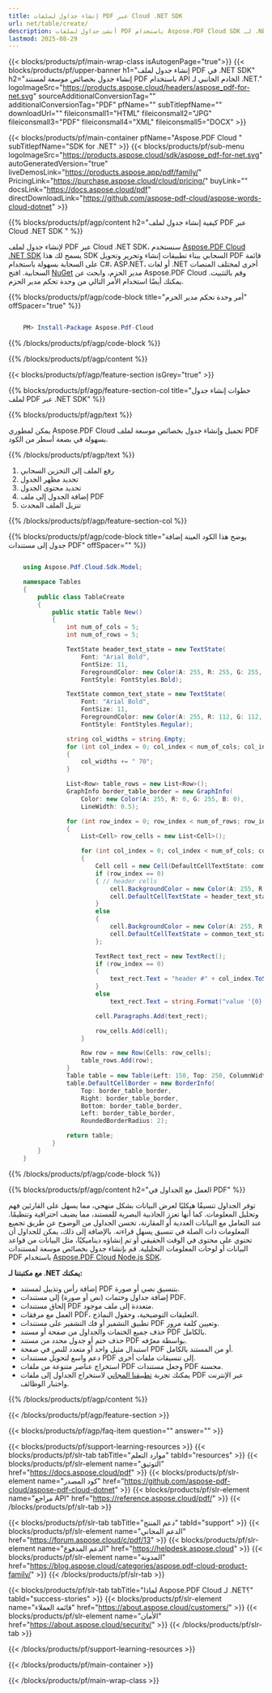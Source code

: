 ```yaml
---
title: إنشاء جداول لملفات PDF عبر Cloud .NET SDK
url: net/table/create/
description: أنشئ جداول لملفات PDF باستخدام Aspose.PDF Cloud SDK لـ .NET. قم بإنشاء تخطيطات هيكلية موسعة للمستندات ديناميكيًا.
lastmod: 2025-08-29
---
```


{{< blocks/products/pf/main-wrap-class isAutogenPage="true">}}
{{< blocks/products/pf/upper-banner h1="إنشاء جدول لملف PDF في .NET SDK" h2="إنشاء جدول بخصائص موسعة لمستند PDF باستخدام API الخادم الجانبي لـ .NET." logoImageSrc="https://products.aspose.cloud/headers/aspose_pdf-for-net.svg" sourceAdditionalConversionTag="" additionalConversionTag="PDF" pfName="" subTitlepfName="" downloadUrl="" fileiconsmall1="HTML" fileiconsmall2="JPG" fileiconsmall3="PDF" fileiconsmall4="XML" fileiconsmall5="DOCX" >}}

{{< blocks/products/pf/main-container pfName="Aspose.PDF Cloud " subTitlepfName="SDK for .NET" >}}
{{< blocks/products/pf/sub-menu logoImageSrc="https://products.aspose.cloud/sdk/aspose_pdf-for-net.svg"
autoGeneratedVersion="true"
liveDemosLink="https://products.aspose.app/pdf/family/" PricingLink="https://purchase.aspose.cloud/cloud/pricing/" buyLink="" docsLink="https://docs.aspose.cloud/pdf"  directDownloadLink="https://github.com/aspose-pdf-cloud/aspose-words-cloud-dotnet" >}}

{{% blocks/products/pf/agp/content h2="كيفية إنشاء جدول لملف PDF عبر Cloud .NET SDK " %}}

لإنشاء جدول لملف PDF عبر Cloud .NET SDK، سنستخدم
[Aspose.PDF Cloud .NET SDK](https://products.aspose.cloud/pdf/net/)
يسمح لك هذا SDK السحابي ببناء تطبيقات إنشاء وتحرير وتحويل PDF قائمة على السحابة بسهولة باستخدام C#، ASP.NET، أو لغات .NET أخرى لمختلف المنصات السحابية. افتح
[NuGet](https://www.nuget.org/packages/Aspose.Pdf-Cloud)
مدير الحزم، وابحث عن
Aspose.PDF Cloud
وقم بالتثبيت. يمكنك أيضًا استخدام الأمر التالي من وحدة تحكم مدير الحزم.

{{% blocks/products/pf/agp/code-block title="أمر وحدة تحكم مدير الحزم" offSpacer="true" %}}

```powershell

    PM> Install-Package Aspose.Pdf-Cloud

```

{{% /blocks/products/pf/agp/code-block %}}

{{% /blocks/products/pf/agp/content %}}

{{< blocks/products/pf/agp/feature-section isGrey="true" >}}

{{% blocks/products/pf/agp/feature-section-col title="خطوات إنشاء جدول لملف PDF عبر .NET SDK" %}}

{{% blocks/products/pf/agp/text %}}

يمكن لمطوري Aspose.PDF Cloud تحميل وإنشاء جدول بخصائص موسعة لملف PDF بسهولة في بضعة أسطر من الكود.

{{% /blocks/products/pf/agp/text %}}

1. رفع الملف إلى التخزين السحابي
1. تحديد مظهر الجدول
1. تحديد محتوى الجدول
1. إضافة الجدول إلى ملف PDF
1. تنزيل الملف المحدث

{{% /blocks/products/pf/agp/feature-section-col %}}

{{% blocks/products/pf/agp/code-block title="يوضح هذا الكود العينة إضافة جدول إلى مستندات PDF" offSpacer="" %}}

```cs

    using Aspose.Pdf.Cloud.Sdk.Model;

    namespace Tables
    {
        public class TableCreate
        {
            public static Table New()
            {
                int num_of_cols = 5;
                int num_of_rows = 5;

                TextState header_text_state = new TextState(
                    Font: "Arial Bold",
                    FontSize: 11,
                    ForegroundColor: new Color(A: 255, R: 255, G: 255, B: 255),
                    FontStyle: FontStyles.Bold);

                TextState common_text_state = new TextState(
                    Font: "Arial Bold",
                    FontSize: 11,
                    ForegroundColor: new Color(A: 255, R: 112, G: 112, B: 112),
                    FontStyle: FontStyles.Regular);

                string col_widths = string.Empty;
                for (int col_index = 0; col_index < num_of_cols; col_index++)
                {
                    col_widths += " 70";
                }

                List<Row> table_rows = new List<Row>();
                GraphInfo border_table_border = new GraphInfo(
                    Color: new Color(A: 255, R: 0, G: 255, B: 0),
                    LineWidth: 0.5);

                for (int row_index = 0; row_index < num_of_rows; row_index++)
                {
                    List<Cell> row_cells = new List<Cell>();

                    for (int col_index = 0; col_index < num_of_cols; col_index++)
                    {
                        Cell cell = new Cell(DefaultCellTextState: common_text_state, Paragraphs: new List<TextRect>());
                        if (row_index == 0)
                        { // header cells
                            cell.BackgroundColor = new Color(A: 255, R: 128, G: 128, B: 128);
                            cell.DefaultCellTextState = header_text_state;
                        }
                        else
                        {
                            cell.BackgroundColor = new Color(A: 255, R: 255, G: 255, B: 255);
                            cell.DefaultCellTextState = common_text_state;
                        };

                        TextRect text_rect = new TextRect();
                        if (row_index == 0)
                        {
                            text_rect.Text = "header #" + col_index.ToString();
                        }
                        else
                            text_rect.Text = string.Format("value '{0}', '{1}'", row_index, col_index);

                        cell.Paragraphs.Add(text_rect);

                        row_cells.Add(cell);
                    }

                    Row row = new Row(Cells: row_cells);
                    table_rows.Add(row);
                }
                Table table = new Table(Left: 150, Top: 250, ColumnWidths: col_widths, Rows: table_rows);
                table.DefaultCellBorder = new BorderInfo(
                    Top: border_table_border,
                    Right: border_table_border,
                    Bottom: border_table_border,
                    Left: border_table_border,
                    RoundedBorderRadius: 2);

                return table;
            }
        }
    }
```

{{% /blocks/products/pf/agp/code-block %}}

{{% blocks/products/pf/agp/content h2="العمل مع الجداول في PDF" %}}

توفر الجداول تنسيقًا هيكليًا لعرض البيانات بشكل منهجي، مما يسهل على القارئين فهم وتحليل المعلومات. كما أنها تعزز الجاذبية البصرية للمستند، مما يضيف احترافية وتنظيمًا. عند التعامل مع البيانات العددية أو المقارنة، تحسن الجداول من الوضوح عن طريق تجميع المعلومات ذات الصلة في تنسيق يسهل قراءته. بالإضافة إلى ذلك، يمكن للجداول أن تحتوي على محتوى في الوقت الحقيقي أو تم إنشاؤه ديناميكيًا، مثل البيانات من قواعد البيانات أو لوحات المعلومات التحليلية.
قم بإنشاء جدول بخصائص موسعة لمستندات PDF باستخدام [Aspose.PDF Cloud Node.js SDK](https://products.aspose.cloud/pdf/net/).

**مع مكتبتنا لـ .NET يمكنك:**

+ إضافة رأس وتذييل لمستند PDF بتنسيق نصي أو صورة.
+ إضافة جداول وختمات (نص أو صورة) إلى مستندات PDF.
+ إلحاق مستندات PDF متعددة إلى ملف موجود.
+ العمل مع مرفقات PDF، التعليقات التوضيحية، وحقول النماذج.
+ تطبيق التشفير أو فك التشفير على مستندات PDF وتعيين كلمة مرور.
+ حذف جميع الختمات والجداول من صفحة أو مستند PDF بالكامل.
+ حذف ختم أو جدول محدد من مستند PDF بواسطة معرّفه.
+ استبدال مثيل واحد أو متعدد للنص في صفحة PDF أو من المستند بالكامل.
+ دعم واسع لتحويل مستندات PDF إلى تنسيقات ملفات أخرى.
+ استخراج عناصر متنوعة من ملفات PDF وجعل مستندات PDF محسنة.
+ يمكنك تجربة [تطبيقنا المجاني](https://products.aspose.app/pdf/table-extraction) لاستخراج الجداول إلى ملفات PDF عبر الإنترنت واختبار الوظائف.

{{% /blocks/products/pf/agp/content %}}

{{< /blocks/products/pf/agp/feature-section >}}

{{< blocks/products/pf/agp/faq-item question="" answer="" >}}

{{< blocks/products/pf/support-learning-resources >}}
{{< blocks/products/pf/slr-tab tabTitle="موارد التعلم" tabId="resources" >}}
{{< blocks/products/pf/slr-element name="التوثيق" href="https://docs.aspose.cloud/pdf" >}}
{{< blocks/products/pf/slr-element name="كود المصدر" href="https://github.com/aspose-pdf-cloud/aspose-pdf-cloud-dotnet" >}}
{{< blocks/products/pf/slr-element name="مراجع API" href="https://reference.aspose.cloud/pdf/" >}}
{{< /blocks/products/pf/slr-tab >}}

{{< blocks/products/pf/slr-tab tabTitle="دعم المنتج" tabId="support" >}}
{{< blocks/products/pf/slr-element name="الدعم المجاني" href="https://forum.aspose.cloud/c/pdf/13" >}}
{{< blocks/products/pf/slr-element name="الدعم المدفوع" href="https://helpdesk.aspose.cloud" >}}
{{< blocks/products/pf/slr-element name="المدونة" href="https://blog.aspose.cloud/categories/aspose.pdf-cloud-product-family/" >}}
{{< /blocks/products/pf/slr-tab >}}

{{< blocks/products/pf/slr-tab tabTitle="لماذا Aspose.PDF Cloud لـ .NET؟" tabId="success-stories" >}}
{{< blocks/products/pf/slr-element name="قائمة العملاء" href="https://about.aspose.cloud/customers/" >}}
{{< blocks/products/pf/slr-element name="الأمان" href="https://about.aspose.cloud/security/" >}}
{{< /blocks/products/pf/slr-tab >}}

{{< /blocks/products/pf/support-learning-resources >}}

{{< /blocks/products/pf/main-container >}}

{{< /blocks/products/pf/main-wrap-class >}}



